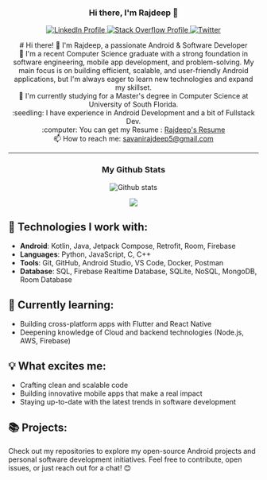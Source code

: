 
<h3 align="center">Hi there, I'm Rajdeep 👋</h3>
<p align="center">
  <a href="https://www.linkedin.com/in/savanirajdeep5/">
    <img src="https://img.shields.io/badge/LinkedIn-0077B5?style=for-the-badge&logo=linkedin&logoColor=white" alt="LinkedIn Profile">
  </a>
  <a href="https://stackoverflow.com/users/12783059/rajdeep-savani-r?tab=profile">
    <img src="https://img.shields.io/badge/Stack_Overflow-FE7A16?style=for-the-badge&logo=stack-overflow&logoColor=white" alt="Stack Overflow Profile">
  </a>
  <a href="https://twitter.com/rajdeep_savani">
    <img src="https://img.shields.io/badge/Twitter-1DA1F2?style=for-the-badge&logo=twitter&logoColor=white" alt="Twitter">
  </a>
  <br>
  <p align="center">
        # Hi there! 👋 I'm Rajdeep, a passionate Android & Software Developer 
    <br>
    🚀 I'm a recent Computer Science graduate with a strong foundation in software engineering, mobile app development, and problem-solving. My main focus is on building efficient, scalable,            and user-friendly Android applications, but I'm always eager to learn new technologies and expand my skillset. 
    <br>
      🔬 I'm currently studying for a Master's degree in Computer Science at University of South Florida.  
    <br>
      :seedling: I have experience in Android Development and a bit of Fullstack Dev.
    <br>
      :computer: You can get my Resume : <a href="https://drive.google.com/file/d/17yGsCYA6TDKoJufdnPasNN9JJs5VbElL/view?usp=drive_link">Rajdeep's Resume</a>
    <br>
      📫 How to reach me: <a href="mailto: savanirajdeep5@gmail.com">savanirajdeep5@gmail.com</a>
  </p>
</p>

  <hr>
<h3 align="center">My Github Stats</h3>
<p align="center">
  <img src="https://github-readme-stats.vercel.app/api?username=savanirajdeep&hide=stars&show_icons=true&theme=tokyonight" alt="Github stats">
</p>

<p align=center>  
  <a href="https://github.com/anuraghazra/github-readme-stats">
    <img align="center" src="https://github-readme-stats.vercel.app/api/top-langs/?username=savanirajdeep&layout=compact&theme=nord" />
  </a>
</p>

## 🔧 Technologies I work with:
- **Android**: Kotlin, Java, Jetpack Compose, Retrofit, Room, Firebase
- **Languages**: Python, JavaScript, C, C++
- **Tools**: Git, GitHub, Android Studio, VS Code, Docker, Postman
- **Database**: SQL, Firebase Realtime Database, SQLite, NoSQL, MongoDB, Room Database

## 🌱 Currently learning:
- Building cross-platform apps with Flutter and React Native
- Deepening knowledge of Cloud and backend technologies (Node.js, AWS, Firebase)

## 💡 What excites me:
- Crafting clean and scalable code
- Building innovative mobile apps that make a real impact
- Staying up-to-date with the latest trends in software development

## 📚 Projects:
Check out my repositories to explore my open-source Android projects and personal software development initiatives. Feel free to contribute, open issues, or just reach out for a chat! 😊
